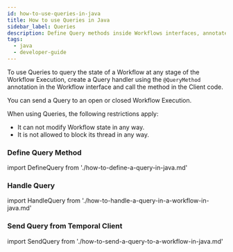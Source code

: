 ```yaml
---
id: how-to-use-queries-in-java
title: How to use Queries in Java
sidebar_label: Queries
description: Define Query methods inside Workflows interfaces, annotated with the `@QueryMethod` annotation.
tags:
  - java
  - developer-guide
---
```


To use Queries to query the state of a Workflow at any stage of the Workflow Execution, create a Query handler using the `@QueryMethod` annotation in the Workflow interface and call the method in the Client code.

You can send a Query to an open or closed Workflow Execution.

When using Queries, the following restrictions apply:

- It can not modify Workflow state in any way.
- It is not allowed to block its thread in any way.

### Define Query Method

import  DefineQuery from './how-to-define-a-query-in-java.md'

<DefineQuery/>

### Handle Query

import HandleQuery from './how-to-handle-a-query-in-a-workflow-in-java.md'

<HandleQuery/>

### Send Query from Temporal Client

import SendQuery from './how-to-send-a-query-to-a-workflow-in-java.md'

<SendQuery/>